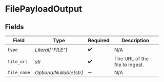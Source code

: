 # FilePayloadOutput


## Fields

| Field                          | Type                           | Required                       | Description                    |
| ------------------------------ | ------------------------------ | ------------------------------ | ------------------------------ |
| `type`                         | *Literal["FILE"]*              | :heavy_check_mark:             | N/A                            |
| `file_url`                     | *str*                          | :heavy_check_mark:             | The URL of the file to ingest. |
| `file_name`                    | *OptionalNullable[str]*        | :heavy_minus_sign:             | N/A                            |